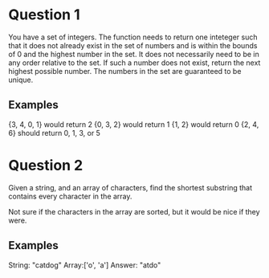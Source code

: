 # Question 1 #
You have a set of integers. The function needs to return one inteteger such that it does not already exist in the set of numbers and is within the bounds of 0 and the highest number in the set. It does not necessarily need to be in any order relative to the set. If such a number does not exist, return the next highest possible number. The numbers in the set are guaranteed to be unique.

## Examples ##
{3, 4, 0, 1} would return 2
{0, 3, 2} would return 1
{1, 2} would return 0
{2, 4, 6} should return 0, 1, 3, or 5

# Question 2 #
Given a string, and an array of characters, find the shortest substring that contains every character in the array.

Not sure if the characters in the array are sorted, but it would be nice if they were.

## Examples ##
String: "catdog" Array:['o', 'a']
Answer: "atdo"
